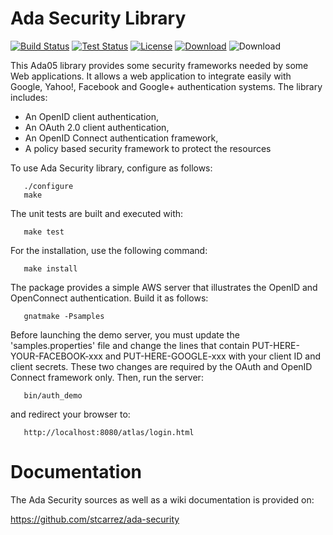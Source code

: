 # Ada Security Library

[![Build Status](https://img.shields.io/jenkins/s/http/jenkins.vacs.fr/Ada-Security.svg)](http://jenkins.vacs.fr/job/Ada-Security/)
[![Test Status](https://img.shields.io/jenkins/t/http/jenkins.vacs.fr/Ada-Security.svg)](http://jenkins.vacs.fr/job/Ada-Security/)
[![License](http://img.shields.io/badge/license-APACHE2-blue.svg)](LICENSE)
[![Download](https://img.shields.io/badge/download-1.1.0-brightgreen.svg)](http://download.vacs.fr/ada-security/ada-security-1.1.0.tar.gz)
![Download](https://img.shields.io/github/commits-since/stcarrez/ada-security/v1.1.1.svg)

This Ada05 library provides some security frameworks needed by some Web applications.
It allows a web application to integrate easily with Google, Yahoo!, Facebook and
Google+ authentication systems.
The library includes:

* An OpenID client authentication,
* An OAuth 2.0 client authentication,
* An OpenID Connect authentication framework,
* A policy based security framework to protect the resources

To use Ada Security library, configure as follows:
```
   ./configure
   make
```
The unit tests are built and executed with:
```
   make test
```
For the installation, use the following command:
```
   make install
```
The package provides a simple AWS server that illustrates the OpenID and OpenConnect
authentication.  Build it as follows:
```
   gnatmake -Psamples
```
Before launching the demo server, you must update the 'samples.properties' file
and change the lines that contain PUT-HERE-YOUR-FACEBOOK-xxx and
PUT-HERE-GOOGLE-xxx with your client ID and client secrets.  These two changes
are required by the OAuth and OpenID Connect framework only.
Then, run the server:
```
   bin/auth_demo
```
and redirect your browser to:
```
   http://localhost:8080/atlas/login.html
```
# Documentation

The Ada Security sources as well as a wiki documentation is provided on:

   https://github.com/stcarrez/ada-security
